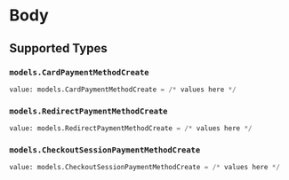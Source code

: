 # Body


## Supported Types

### `models.CardPaymentMethodCreate`

```python
value: models.CardPaymentMethodCreate = /* values here */
```

### `models.RedirectPaymentMethodCreate`

```python
value: models.RedirectPaymentMethodCreate = /* values here */
```

### `models.CheckoutSessionPaymentMethodCreate`

```python
value: models.CheckoutSessionPaymentMethodCreate = /* values here */
```

